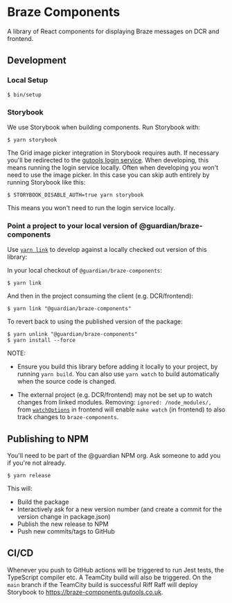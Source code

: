 # Braze Components

A library of React components for displaying Braze messages on DCR and
frontend.

## Development

### Local Setup

```
$ bin/setup
```

### Storybook

We use Storybook when building components. Run Storybook with:

```
$ yarn storybook
```

The Grid image picker integration in Storybook requires auth. If necessary
you'll be redirected to the [gutools login service]. When developing, this means
running the login service locally. Often when developing you won't need to use
the image picker. In this case you can skip auth entirely by running Storybook
like this:

```
$ STORYBOOK_DISABLE_AUTH=true yarn storybook
```

This means you won't need to run the login service locally.

[gutools login service]: https://github.com/guardian/login.gutools

### Point a project to your local version of @guardian/braze-components

Use [`yarn link`] to develop against a locally checked out version of this
library:

In your local checkout of `@guardian/braze-components`:

```
$ yarn link
```

And then in the project consuming the client (e.g. DCR/frontend):

```
$ yarn link "@guardian/braze-components"
```

To revert back to using the published version of the package:

```
$ yarn unlink "@guardian/braze-components"
$ yarn install --force
```

[`yarn link`]: https://classic.yarnpkg.com/en/docs/cli/link/

NOTE:

-   Ensure you build this library before adding it locally to your project,
    by running `yarn build`. You can also use `yarn watch` to build automatically
    when the source code is changed.

-   The external project (e.g. DCR/frontend) may not be set up to watch changes from linked modules. Removing: `ignored: /node_modules/,` from [`watchOptions`](https://github.com/guardian/frontend/blob/main/dev/watch.js#L30) in frontend will enable `make watch` (in frontend) to also track changes to `braze-components`.

## Publishing to NPM

You'll need to be part of the @guardian NPM org. Ask someone to add you if
you're not already.

```
$ yarn release
```

This will:

-   Build the package
-   Interactively ask for a new version number (and create a commit for the
    version change in package.json)
-   Publish the new release to NPM
-   Push new commits/tags to GitHub

## CI/CD

Whenever you push to GitHub actions will be triggered to run Jest tests, the
TypeScript compiler etc. A TeamCity build will also be triggered. On the `main`
branch if the TeamCity build is successful Riff Raff will deploy Storybook to
https://braze-components.gutools.co.uk.
